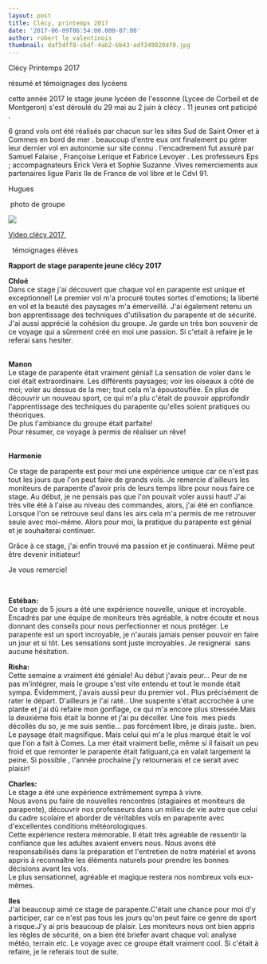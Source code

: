 ```yaml
---
layout: post
title: Clécy, printemps 2017
date: '2017-06-09T06:54:00.000-07:00'
author: robert le valentinois
thumbnail: daf5dff8-c6df-4ab2-bb43-adf349820df0.jpg
---
```

Clécy Printemps 2017  
  
résumé et témoignages des lycéens

 cette année 2017 le stage jeune lycéen de l'essonne (Lycee de Corbeil et de Montgeron) s'est déroulé du 29 mai au 2 juin à clécy . 11 jeunes ont paticipé .  

 6 grand vols ont été réalisés par chacun sur les sites Sud de Saint Omer et à Commes en bord de mer . beaucoup d'entre eux ont finalement pu gérer leur dernier vol en autonomie sur site connu . l'encadrement fut assuré par Samuel Falaise , Françoise Lerique et Fabrice Levoyer . Les professeurs Eps ; accompagnateurs Erick Vera et Sophie Suzanne .Vives remerciements aux partenaires ligue Paris Ile de France de vol libre et le Cdvl 91. 

 Hugues 

  

 &nbsp;photo de groupe 

[![](b8e4189c-39f7-481e-be2d-dc07da1e1b70.jpg)](81cd8d19-f3a7-4a0d-afa7-184ce4c906d9.jpg)

[Video clécy 2017&nbsp;](https://www.dropbox.com/s/yxzeiwpjtnxkggh/clecy2017_1.MP4?dl=0)  
  
  

 &nbsp; témoignages élèves&nbsp; 

**Rapport de stage parapente jeune clécy 2017**

  

**Chloé**  
Dans ce stage j'ai découvert que chaque vol en parapente est unique et exceptionnel! Le premier vol m'a procuré toutes sortes d'emotions; la liberté en vol et la beauté des paysages m'a émerveillé. J'ai également retenu un bon apprentissage des techniques d'utilisation du parapente et de sécurité. J'ai aussi apprécié la cohésion du groupe. Je garde un très bon souvenir de ce voyage qui a sûrement créé en moi une passion. Si c'etait à refaire je le referai sans hesiter.  
&nbsp;&nbsp;&nbsp;&nbsp;&nbsp;&nbsp;&nbsp;&nbsp;&nbsp;&nbsp;&nbsp;&nbsp;&nbsp;&nbsp;&nbsp;&nbsp;&nbsp;&nbsp;&nbsp;&nbsp;&nbsp;&nbsp;&nbsp;&nbsp;&nbsp;&nbsp;&nbsp;&nbsp;&nbsp;&nbsp;&nbsp;&nbsp;&nbsp;&nbsp;&nbsp;&nbsp;&nbsp;&nbsp;&nbsp;&nbsp;&nbsp;&nbsp;&nbsp;&nbsp;&nbsp;&nbsp;&nbsp;&nbsp;&nbsp;&nbsp;&nbsp;

  

**Manon&nbsp;**  
Le stage de parapente était vraiment génial! La sensation de voler dans le ciel était extraordinaire. Les différents paysages; voir les oiseaux à côté de moi; voler au dessus de la mer; tout cela m'a époustouflée. En plus de découvrir un nouveau sport, ce qui m'a plu c'était de pouvoir approfondir l'apprentissage des techniques du parapente qu'elles soient pratiques ou théoriques.&nbsp;  
De plus l'ambiance du groupe était parfaite!&nbsp;  
Pour résumer, ce voyage à permis de réaliser un rêve!  
&nbsp;&nbsp;&nbsp;&nbsp;&nbsp;&nbsp;&nbsp;&nbsp;&nbsp;&nbsp;&nbsp;&nbsp;&nbsp;&nbsp;&nbsp;&nbsp;&nbsp;&nbsp;&nbsp;&nbsp;&nbsp;&nbsp;&nbsp;&nbsp;&nbsp;&nbsp;&nbsp;&nbsp;&nbsp;&nbsp;&nbsp;&nbsp;&nbsp;&nbsp;&nbsp;&nbsp;&nbsp;&nbsp;&nbsp;&nbsp;&nbsp;&nbsp;&nbsp;&nbsp;&nbsp;&nbsp;&nbsp;&nbsp;&nbsp;&nbsp; **&nbsp;**

  

  

**Harmonie**

Ce stage de parapente est pour moi une expérience unique car ce n'est pas tout les jours que l'on peut faire de grands vols. Je remercie d'ailleurs les moniteurs de parapente d'avoir pris de leurs temps libre pour nous faire ce stage. Au début, je ne pensais pas que l'on pouvait voler aussi haut! J'ai très vite été à l'aise au niveau des commandes, alors, j'ai été en confiance. Lorsque l'on se retrouve seul dans les airs cela m'a permis de me retrouver seule avec moi-même. Alors pour moi, la pratique du parapente est génial et je souhaiterai&nbsp;continuer.

Grâce à ce stage, j'ai enfin trouvé ma passion et je continuerai. Même peut être devenir initiateur!

Je vous remercie!&nbsp;&nbsp;&nbsp;&nbsp;&nbsp;&nbsp;&nbsp;&nbsp;&nbsp;&nbsp;&nbsp;&nbsp;&nbsp;&nbsp;&nbsp;&nbsp;&nbsp;&nbsp;&nbsp;&nbsp;&nbsp;&nbsp;&nbsp;&nbsp;&nbsp;&nbsp;&nbsp;&nbsp;&nbsp;&nbsp;&nbsp;&nbsp;&nbsp;&nbsp;&nbsp;&nbsp;&nbsp;&nbsp;&nbsp;&nbsp;&nbsp;&nbsp;&nbsp;&nbsp;&nbsp;&nbsp;&nbsp;&nbsp;&nbsp;&nbsp;&nbsp;&nbsp;&nbsp;&nbsp;&nbsp;&nbsp;&nbsp;&nbsp;&nbsp;

&nbsp;&nbsp;&nbsp;&nbsp;&nbsp;&nbsp;&nbsp;&nbsp;&nbsp;&nbsp;&nbsp;&nbsp;&nbsp;&nbsp;&nbsp;&nbsp;&nbsp;&nbsp;&nbsp;&nbsp;&nbsp;&nbsp;&nbsp;&nbsp;&nbsp;&nbsp;&nbsp;&nbsp;&nbsp;&nbsp;&nbsp;&nbsp;&nbsp;&nbsp;&nbsp;&nbsp;&nbsp;&nbsp;&nbsp;&nbsp;&nbsp;&nbsp;&nbsp;&nbsp;&nbsp;&nbsp;&nbsp;&nbsp;&nbsp;&nbsp;&nbsp;&nbsp;&nbsp;&nbsp;&nbsp;&nbsp;&nbsp;&nbsp;&nbsp;&nbsp;&nbsp;&nbsp;&nbsp;&nbsp;&nbsp;&nbsp;&nbsp;&nbsp;&nbsp;&nbsp;&nbsp;&nbsp;&nbsp;&nbsp;&nbsp;&nbsp;&nbsp;&nbsp;&nbsp;&nbsp;&nbsp;&nbsp;&nbsp;&nbsp;&nbsp;&nbsp;&nbsp;&nbsp;&nbsp;&nbsp;&nbsp;&nbsp;&nbsp;&nbsp;&nbsp;&nbsp;&nbsp;&nbsp;&nbsp;&nbsp;&nbsp;&nbsp;&nbsp;&nbsp;&nbsp;

  

**Estéban:**  
 Ce stage de 5 jours a été une expérience nouvelle, unique et incroyable. Encadrés par une équipe de moniteurs très agréable, à notre écoute et nous donnant des conseils pour nous perfectionner et nous protéger. Le parapente est un sport incroyable, je n'aurais jamais penser pouvoir en faire un jour et si tôt. Les sensations sont juste incroyables. Je resignerai &nbsp;sans aucune hésitation.  
  
**Risha:**  
 Cette semaine a vraiment été géniale! Au début j'avais peur... Peur de ne pas m'intégrer, mais le groupe s'est vite entendu et tout le monde était sympa. Évidemment, j'avais aussi peur du premier vol.. Plus précisément de rater le départ. D'ailleurs je l'ai raté.. Une suspente s'était accrochée à une plante et j'ai dû refaire mon gonflage, ce qui m'a encore plus stressée.Mais la deuxième fois était la bonne et j'ai pu décoller. Une fois &nbsp;mes pieds décollés du so, je me suis sentie... pas forcément libre, je dirais juste.. bien. Le paysage était magnifique. Mais celui qui m'a le plus marqué était le vol que l'on a fait à Comes. La mer était vraiment belle, même si il faisait un peu froid et que remonter le parapente était fatiguant,ça en valait largement la peine. Si possible , l'année prochaine j'y retournerais et ce serait avec plaisir!  
  
**Charles:**  
 Le stage a été une expérience extrêmement sympa à vivre.  
 Nous avons pu faire de nouvelles rencontres (stagiaires et moniteurs de parapente), découvrir nos professeurs dans un milieu de vie autre que celui du cadre scolaire et aborder de véritables vols en parapente avec d'excellentes conditions météorologiques.  
 Cette expérience restera mémorable. Il était très agréable de ressentir la confiance que les adultes avaient envers nous. Nous avons été responsabilisés dans la préparation et l'entretien de notre matériel et avons appris à reconnaître les éléments naturels pour prendre les bonnes décisions avant les vols.  
 Le plus sensationnel, agréable et magique restera nos nombreux vols eux-mêmes.  
  
**Iles**  
 J'ai beaucoup aimé ce stage de parapente.C'était une chance pour moi d'y participer, car ce n'est pas tous les jours qu'on peut faire ce genre de sport à risque.J'y ai pris beaucoup de plaisir. Les moniteurs nous ont bien appris les règles de sécurité, on a bien été briefer avant chaque vol: analyse météo, terrain etc. Le voyage avec ce groupe était vraiment cool. Si c'était à refaire, je le referais tout de suite.  
  

